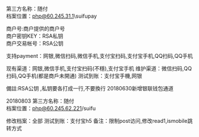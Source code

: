 第三方名称：随付  
档案位置：php@60.245.31.1\suifupay
 
商户号:商户提供的商户号  
商户密钥KEY：RSA私钥  
商户交易帐号：RSA公钥  
 
支持payment：网银,微信扫码,微信手机,支付宝扫码,支付宝手机,QQ扫码,QQ手机
 
现有渠道：网银,微信手机,支付宝扫码(不穩),支付宝手机
维护渠道：微信扫码,QQ扫码,QQ手机(都是商戶未開通)
测试到账：支付宝手機,网银

備註:RSA公钥 ,私钥要各打成一行,不要換行
20180630新增银联钱包通道

20180803
第三方名称：随付  
档案位置：php@60.245.62.221/suifu

修改档案：全部
测试到账：支付宝h5
备注：限制post访问,修改read1,ismobile跳转方式